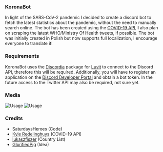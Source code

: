 ### KoronaBot
In light of the SARS-CoV-2 pandemic I decided to create a discord bot to fetch the latest statistics about the pandemic, without the need to manually search online. The bot has been created using the [COVID-19 API](https://covid19api.com/), I also plan on scraping the latest WHO/Ministry Of Health tweets, if possible. The bot was initially created in Polish but now supports full localization, I encourage everyone to translate it! 

### Requirements
KoronaBot uses the [Discordia](https://github.com/SinisterRectus/Discordia) package for [Luvit](https://luvit.io) to connect to the Discord API, therefore this will be required. Additionally, you will have to register an application on the [Discord Developer Portal](https://discordapp.com/developers/applications/) and obtain a bot token. In the future access to the Twitter API may also be required, not sure yet. 

### Media
![Usage](https://u.saturdaysheroes.xyz/img/VZUPE1oQnN.png)
![Usage](https://u.saturdaysheroes.xyz/img/pPJmhf8hGk.png)

### Credits
- SaturdaysHeroes (Code) 
- [Kyle Redelinghuys](https://covid19api.com/) (COVID-19 API) 
- [lukaszfiszer](https://gist.github.com/lukaszfiszer/7185871) (Country List) 
- [GlorifiedPig](https://steamcommunity.com/profiles/76561198073308340/) (Idea)
